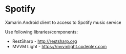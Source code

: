 Spotify
=======

Xamarin.Android client to access to Spotify music service

Use following libraries/components:

- RestSharp - http://restsharp.org
- MVVM Light - https://mvvmlight.codeplex.com
